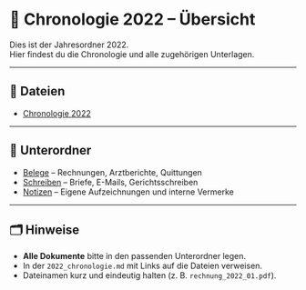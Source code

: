 # 📑 Chronologie 2022 – Übersicht

Dies ist der Jahresordner 2022.  
Hier findest du die Chronologie und alle zugehörigen Unterlagen.

---

## 📌 Dateien

- [Chronologie 2022](2022_chronologie.md)

---

## 📂 Unterordner

- [Belege](belege/) – Rechnungen, Arztberichte, Quittungen  
- [Schreiben](schreiben/) – Briefe, E-Mails, Gerichtsschreiben  
- [Notizen](notizen/) – Eigene Aufzeichnungen und interne Vermerke  

---

## 🗂️ Hinweise

- **Alle Dokumente** bitte in den passenden Unterordner legen.  
- In der `2022_chronologie.md` mit Links auf die Dateien verweisen.  
- Dateinamen kurz und eindeutig halten (z. B. `rechnung_2022_01.pdf`).  
